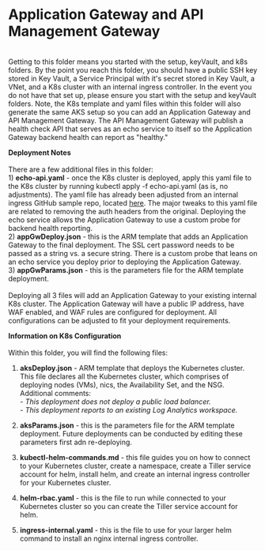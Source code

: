 # Application Gateway and API Management Gateway
<br>Getting to this folder means you started with the setup, keyVault, and k8s folders. By the point you reach this folder, you should have a public SSH key stored in Key Vault, a Service Principal with it's secret stored in Key Vault, a VNet, and a K8s cluster with an internal ingress controller. In the event you do not have that set up, please ensure you start with the setup and keyVault folders. Note, the K8s template and yaml files within this folder will also generate the same AKS setup so you can add an Application Gateway and API Management Gateway. The API Management Gateway will publish a health check API that serves as an echo service to itself so the Application Gateway backend health can report as "healthy."

**Deployment Notes**
<br><br>There are a few additional files in this folder:
<br>1) **echo-api.yaml** - once the K8s cluster is deployed, apply this yaml file to the K8s cluster by running kubectl apply -f echo-api.yaml (as is, no adjustments). The yaml file has already been adjusted from an internal ingress GitHub sample repo, located <a href="https://github.com/kubernetes/ingress-nginx/blob/master/docs/examples/customization/external-auth-headers/deploy/echo-service.yaml">here</a>. The major tweaks to this yaml file are related to removing the auth headers from the original. Deploying the echo service allows the Application Gateway to use a custom probe for backend health reporting.
<br>2) **appGwDeploy.json** - this is the ARM template that adds an Application Gateway to the final deployment. The SSL cert password needs to be passed as a string vs. a secure string. There is a custom probe that leans on an echo service you deploy prior to deploying the Application Gateway.
<br>3) **appGwParams.json** - this is the parameters file for the ARM template deployment. 
<br><br>Deploying all 3 files will add an Application Gateway to your existing internal K8s cluster. The Application Gateway will have a public IP address, have WAF enabled, and WAF rules are configured for deployment. All configurations can be adjusted to fit your deployment requirements. 

**Information on K8s Configuration**
<br><br>Within this folder, you will find the following files:

1) **aksDeploy.json** - ARM template that deploys the Kubernetes cluster. This file declares all the Kubernetes cluster, which comprises of deploying nodes (VMs), nics, the Availability Set, and the NSG. Additional comments:
<i><br>- This deployment does not deploy a public load balancer.
 <br>- This deployment reports to an existing Log Analytics workspace.</i>
  
2) **aksParams.json** - this is the parameters file for the ARM template deployment. Future deployments can be conducted by editing these parameters first adn re-deploying.

3) **kubectl-helm-commands.md** - this file guides you on how to connect to your Kubernetes cluster, create a namespace, create a Tiller service account for helm, install helm, and create an internal ingress controller for your Kubernetes cluster. 

4) **helm-rbac.yaml** - this is the file to run while connected to your Kubernetes cluster so you can create the Tiller service account for helm.

5) **ingress-internal.yaml** - this is the file to use for your larger helm command to install an nginx internal ingress controller. 

